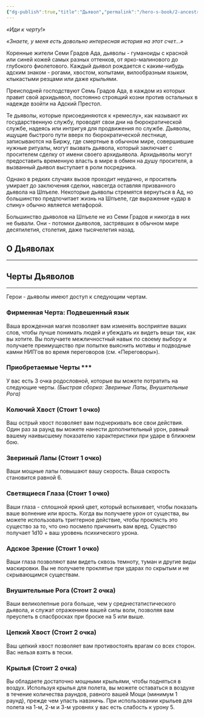 ```yaml
---
{"dg-publish":true,"title":"Дьявол","permalink":"/hero-s-book/2-ancestries/2-devil/","dgPassFrontmatter":true}
---
```


*«Иди к черту!»*

*«Знаете, у меня есть довольно интересная история на этот счет...»*

Коренные жители Семи Градов Ада, дьяволы - гуманоиды с красной или синей кожей самых разных оттенков, от ярко-малинового до глубокого фиолетового. Каждый дьявол рождается с каким-нибудь адским знаком - рогами, хвостом, копытами, вилообразным языком, клыкастыми резцами или даже крыльями.

Преисподней господствуют Семь Градов Ада, в каждом из которых правит свой архидьявол, постоянно строящий козни против остальных в надежде взойти на Адский Престол.

Те дьяволы, которые присоединяются к «ремеслу», как называют их государственную службу, проводят свои дни на бюрократической службе, надеясь или интригуя для продвижения по службе. Дьяволы, ищущие быстрого пути вверх по бюрократической лестнице, записываются на Биржу, где смертные в обычном мире, совершившие нужные ритуалы, могут вызвать дьявола, который заключает с просителем сделку от имени своего архидьявола. Архидьяволы могут предоставить временную власть в мире в обмен на душу просителя, а вызванный дьявол выступает в роли посредника. 

Однако в редких случаях вызов проходит неудачно, и проситель умирает до заключения сделки, навсегда оставляя призванного дьявола на Шпъеле. Некоторые дьяволы стремятся вернуться в Ад, но большинство предпочитает жизнь на Шпъеле, где выражение «удар в спину» обычно является метафорой.

Большинство дьяволов на Шпъеле не из Семи Градов и никогда в них не бывали. Они - потомки дьяволов, застрявших в обычном мире десятилетия, столетия, даже тысячелетия назад.
## О Дьяволах
---


## Черты Дьяволов
---
Герои - дьяволы имеют доступ к следующим чертам.
### Фирменная Черта: Подвешенный язык
Ваша врожденная магия позволяет вам изменять восприятие ваших слов, чтобы лучше понимать людей и убеждать их видеть вещи так, как вы хотите. Вы получаете межличностный навык по своему выбору и получаете преимущество при попытке выяснить мотивы и подводные камни НИП'ов во время переговоров (см. «Переговоры»).
### Приобретаемые Черты ***
У вас есть 3 очка родословной, которые вы можете потратить на следующие черты.
*(Быстрая сборка: Звериные Лапы, Внушительные Рога)*
### **Колючий Хвост (Стоит 1 очко)**
Ваш острый хвост позволяет вам подчеркивать все свои действия. Один раз за раунд вы можете нанести дополнительный урон, равный вашему наивысшему показателю характеристики при ударе в ближнем бою.
### **Звериный Лапы (Стоит 1 очко)**
Ваши мощные лапы повышают вашу скорость. Ваша скорость становится равной 6.
### **Светящиеся Глаза (Стоит 1 очко)**
Ваши глаза - сплошной яркий цвет, который вспыхивает, чтобы показать ваше волнение или ярость. Когда вы получаете урон от существа, вы можете использовать триггерное действие, чтобы проклясть это существо за то, что оно посмело причинить вам вред. Существо получает 1d10 + ваш уровень психического урона.
### **Адское Зрение (Стоит 1 очко)**
Ваши глаза позволяют вам видеть сквозь темноту, туман и другие виды маскировки. Вы не получаете проклятье при ударах по скрытым и не скрывающимся существам.
### **Внушительные Рога (Стоит 2 очка)**
Ваши великолепные рога больше, чем у среднестатистического дьявола, и служат отражением вашей силы воли, позволяя вам преуспеть в спасбросках при броске на 5 или выше.
### **Цепкий Хвост (Стоит 2 очка)**
Ваш цепкий хвост позволяет вам противостоять врагам со всех сторон. Вас нельзя взять в тески.
### **Крылья (Стоит 2 очка)**
Вы обладаете достаточно мощными крыльями, чтобы подняться в воздух. Используя крылья для полета, вы можете оставаться в воздухе в течение количества раундов, равного вашей Мощи (минимум 1 раунд), прежде чем упасть навзничь. При использовании крыльев для полета на 1-м, 2-м и 3-м уровнях у вас есть слабость к урону 5.